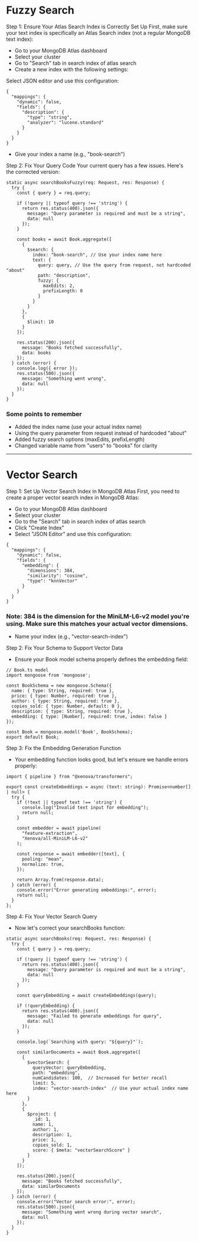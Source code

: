# Fuzzy Search

Step 1: Ensure Your Atlas Search Index is Correctly Set Up
First, make sure your text index is specifically an Atlas Search index (not a regular MongoDB text index):

- Go to your MongoDB Atlas dashboard
- Select your cluster
- Go to "Search" tab in search index of atlas search
- Create a new index with the following settings:

Select JSON editor and use this configuration:

```
{
  "mappings": {
    "dynamic": false,
    "fields": {
      "description": {
        "type": "string",
        "analyzer": "lucene.standard"
      }
    }
  }
}
```
- Give your index a name (e.g., "book-search")

Step 2: Fix Your Query Code
Your current query has a few issues. Here's the corrected version:

```
static async searchBooksFuzzy(req: Request, res: Response) {
  try {
    const { query } = req.query;
    
    if (!query || typeof query !== 'string') {
      return res.status(400).json({
        message: "Query parameter is required and must be a string",
        data: null
      });
    }

    const books = await Book.aggregate([
      {
        $search: {
          index: "book-search", // Use your index name here
          text: {
            query: query, // Use the query from request, not hardcoded "about"
            path: "description",
            fuzzy: {
              maxEdits: 2,
              prefixLength: 0
            }
          }
        }
      },
      {
        $limit: 10
      }
    ]);

    res.status(200).json({
      message: "Books fetched successfully",
      data: books
    });
  } catch (error) {
    console.log({ error });
    res.status(500).json({
      message: "Something went wrong",
      data: null
    });
  }
}
```

### Some points to remember

- Added the index name (use your actual index name)
- Using the query parameter from request instead of hardcoded "about"
- Added fuzzy search options (maxEdits, prefixLength)
- Changed variable name from "users" to "books" for clarity

---

# Vector Search

Step 1: Set Up Vector Search Index in MongoDB Atlas
First, you need to create a proper vector search index in MongoDB Atlas:

- Go to your MongoDB Atlas dashboard
- Select your cluster
- Go to the "Search" tab in search index of atlas search
- Click "Create Index"
- Select "JSON Editor" and use this configuration:

```
{
  "mappings": {
    "dynamic": false,
    "fields": {
      "embedding": {
        "dimensions": 384,
        "similarity": "cosine",
        "type": "knnVector"
      }
    }
  }
}
```

### Note: 384 is the dimension for the MiniLM-L6-v2 model you're using. Make sure this matches your actual vector dimensions.

- Name your index (e.g., "vector-search-index")

Step 2: Fix Your Schema to Support Vector Data
- Ensure your Book model schema properly defines the embedding field:

```
// Book.ts model
import mongoose from 'mongoose';

const BookSchema = new mongoose.Schema({
  name: { type: String, required: true },
  price: { type: Number, required: true },
  author: { type: String, required: true },
  copies_sold: { type: Number, default: 0 },
  description: { type: String, required: true },
  embedding: { type: [Number], required: true, index: false }
});

const Book = mongoose.model('Book', BookSchema);
export default Book;
```

Step 3: Fix the Embedding Generation Function
- Your embedding function looks good, but let's ensure we handle errors properly:

```
import { pipeline } from "@xenova/transformers";

export const createEmbeddings = async (text: string): Promise<number[] | null> {
  try {
    if (!text || typeof text !== 'string') {
      console.log("Invalid text input for embedding");
      return null;
    }
    
    const embedder = await pipeline(
      "feature-extraction",
      "Xenova/all-MiniLM-L6-v2"
    );

    const response = await embedder([text], {
      pooling: "mean",
      normalize: true,
    });

    return Array.from(response.data);
  } catch (error) {
    console.error("Error generating embeddings:", error);
    return null;
  }
};
```

Step 4: Fix Your Vector Search Query
- Now let's correct your searchBooks function:

```
static async searchBooks(req: Request, res: Response) {
  try {
    const { query } = req.query;
    
    if (!query || typeof query !== 'string') {
      return res.status(400).json({
        message: "Query parameter is required and must be a string",
        data: null
      });
    }
    
    const queryEmbedding = await createEmbeddings(query);
    
    if (!queryEmbedding) {
      return res.status(400).json({
        message: "Failed to generate embeddings for query",
        data: null
      });
    }

    console.log(`Searching with query: "${query}"`);
    
    const similarDocuments = await Book.aggregate([
      {
        $vectorSearch: {
          queryVector: queryEmbedding,
          path: "embedding",
          numCandidates: 100,  // Increased for better recall
          limit: 5,
          index: "vector-search-index"  // Use your actual index name here
        }
      },
      {
        $project: {
          _id: 1,
          name: 1,
          author: 1,
          description: 1,
          price: 1,
          copies_sold: 1,
          score: { $meta: "vectorSearchScore" }
        }
      }
    ]);

    res.status(200).json({
      message: "Books fetched successfully",
      data: similarDocuments
    });
  } catch (error) {
    console.error("Vector search error:", error);
    res.status(500).json({
      message: "Something went wrong during vector search",
      data: null
    });
  }
}
```